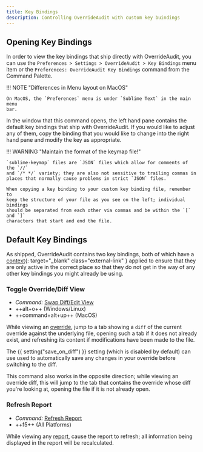 ```yaml
---
title: Key Bindings
description: Controlling OverrideAudit with custom key buindings
---
```


## Opening Key Bindings

In order to view the key bindings that ship directly with OverrideAudit, you can
use the `Preferences > Settings > OverrideAudit > Key Bindings` menu item or
the `Preferences: OverrideAudit Key Bindings` command from the Command Palette.

!!! NOTE "Differences in Menu layout on MacOS"

    On MacOS, the `Preferences` menu is under `Sublime Text` in the main menu
    bar.

In the window that this command opens, the left hand pane contains the default
key bindings that ship with OverrideAudit. If you would like to adjust any of
them, copy the binding that you would like to change into the right hand pane
and modify the key as appropriate.

!!! WARNING "Maintain the format of the keymap file!"

    `sublime-keymap` files are `JSON` files which allow for comments of the `//`
    and `/* */` variety; they are also not sensitive to trailing commas in
    places that normally cause problems in strict `JSON` files.

    When copying a key binding to your custom key binding file, remember to
    keep the structure of your file as you see on the left; individual bindings
    should be separated from each other via commas and be within the `[` and `]`
    characters that start and end the file.


## Default Key Bindings

As shipped, OverrideAudit contains two key bindings, both of which have a
[context](https://www.sublimetext.com/docs/key_bindings.html#context-key){: target="_blank" class="external-link" }
applied to ensure that they are only active in the correct place so that they
do not get in the way of any other key bindings you might already be using.


### Toggle Override/Diff View

- *Command:* [Swap Diff/Edit View](../usage/commands.md#swap-diffedit-view)
- ++alt+o++ (Windows/Linux)
- ++command+alt+up++ (MacOS)

While viewing an [override](../terminology/overrides.md), jump to a tab showing
a `diff` of the current override against the underlying file, opening such a
tab if it does not already exist, and refreshing its content if modifications
have been made to the file.

The {{ setting("save_on_diff") }} setting (which is disabled by default) can
use used to automatically save any changes in your override before switching to
the diff.

This command also works in the opposite direction; while viewing an override
diff, this will jump to the tab that contains the override whose diff you're
looking at, opening the file if it is not already open.


### Refresh Report

- *Command:* [Refresh Report](../usage/commands.md#refresh-report)
- ++f5++ (All Platforms)

While viewing any [report](../reports/index.md), cause the report to refresh; all
information being displayed in the report will be recalculated.
